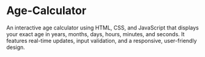 # Age-Calculator
An interactive age calculator using HTML, CSS, and JavaScript that displays your exact age in years, months, days, hours, minutes, and seconds. It features real-time updates, input validation, and a responsive, user-friendly design.

